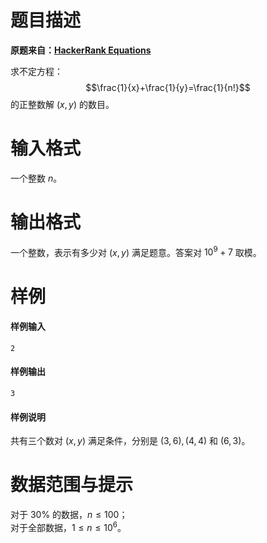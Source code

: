 
# 题目描述

**原题来自：[HackerRank Equations](https://www.hackerrank.com/challenges/EQUATIONS/problem)**

求不定方程：
$$\frac{1}{x}+\frac{1}{y}=\frac{1}{n!}$$
的正整数解 $(x,y)$ 的数目。

# 输入格式

一个整数 $n$。

# 输出格式

一个整数，表示有多少对 $(x,y)$ 满足题意。答案对 $10^9+7$ 取模。

# 样例

#### 样例输入
```plain
2
```
#### 样例输出
```plain
3
```
#### 样例说明
共有三个数对 $(x,y)$ 满足条件，分别是 $(3,6),(4,4)$ 和 $(6,3)$。

# 数据范围与提示

对于 $30\%$ 的数据，$n\le 100$；  
对于全部数据，$1\le n\le 10^6$。

